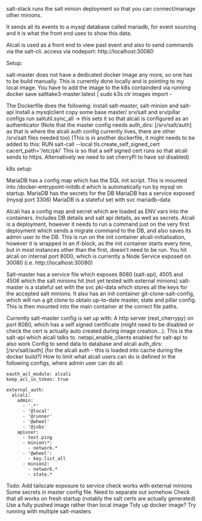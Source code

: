 salt-stack runs the salt minion deployment so that you can connect/manage other minions.

It sends all its events to a mysql database called mariadb, for event sourcing and it is what the front end uses to show this data.

Alcali is used as a front end to view past event and also to send commands via the salt-cli. access via nodeport: http://localhost:30080

Setup:

salt-master does not have a dedicated docker image any more, so one has to be build manually. This is currently done locally and is pointing to my local image.
You have to add the image to the k8s containderd via running docker save salttake3-master:latest | sudo k3s ctr images import -


The Dockerfile does the following:
install salt-master, salt-minion and salt-api
Install a mysqlclient
copy some base master/ srv/salt and srv/pillar configs
run saltutil.sync_all -> this sets it so that alcali is configured as an authenticator (Note that the master config needs auth_dirs: [/srv/salt/auth] as that is where the alcali auth config currently lives, there are other /srv/salt files needed too)
(This is in another dockerfile, it might needs to be added to this: RUN salt-call --local tls.create_self_signed_cert cacert_path='/etc/pki'
This is so that a self signed cert runs so that alcali sends to https. Alternatively we need to set cherryPi to have ssl disabled)

k8s setup:

MariaDB has a config map which has the SQL init script. This is mounted into /docker-entrypoint-initdb.d which is automatically run by mysql on startup.
MariaDB has the secrets for the DB
MariaDB has a service exposed (mysql port 3306)
MariaDB is a stateful set with svc mariadb-data

Alcali has a config map and secret which are loaded as ENV vars into the containers. Includes DB details and salt api details, as well as secrets.
Alcali is a deployment, however it needs to run a command just on the very first deployment which sends a migrate command to the DB, and also saves its admin user to the DB. This is run on the init container alcali-initialisation, however it is wrapped in an if-block, as the init container starts every time, but in most instances other than the first, doesn't need to be run.
You hit alcali on internal port 8000, which is currently a Node Service exposed on 30080 (i.e. http://localhost:30080)

Salt-master has a service file which exposes 8080 (salt-api), 4505 and 4506 which the salt minions hit (not yet tested with external minions)
salt-master is a stateful set with the svc pki-data which stores all the keys for the accepted salt minions.
It also has an init container git-clone-salt-config, which will run a git clone to obtain up-to-date master, state and pillar config. This is then mounted into the main container at the correct file paths.

Currently salt-master config is set up with:
A http server (rest_cherrypy) on port 8080, which has a self signed certificate (might need to be disabled or check the cert is actually auto created during image creation...). This is the salt-api which alcali talks to.
netapi_enable_clients enabled for salt-api to also work
Config to send data to database and alcali
auth_dirs: [/srv/salt/auth] (for the alcali auth - this is loaded into cache during the docker build?)
How to limit what alcali users can do is defined in the following configs, where admin user can do all:
```
eauth_acl_module: alcali
keep_acl_in_token: true

external_auth:
  alcali:
    admin:
      - '.*'
      - '@local'
      - '@runner'
      - '@wheel'
      - '@jobs'
    apiuser:
      - test.ping
      - minion\*:
        - network.*
      - '@wheel':
        - key.list_all
      - minion2:
        - network.*
        - state.*
```


Todo: Add tailscale exposure to service
check works with external minions
Some secrets in master config file. Need to separate out somehow
Check that all works on fresh startup (notably the salt certs are actually generated)
Use a fully pushed image rather than local image
Tidy up docker image?
Try running with multiple salt-masters
